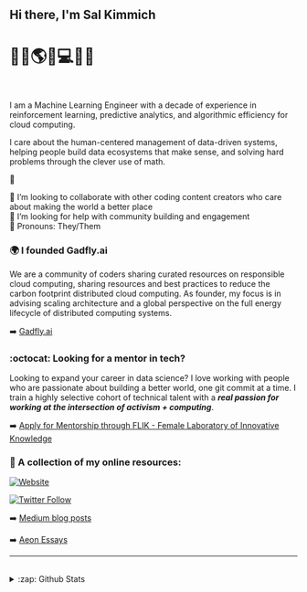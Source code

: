 ## Hi there, I'm Sal Kimmich 
# :signal_strength:✨:earth_americas:✨:computer:✨:globe_with_meridians:

<br />

I am a Machine Learning Engineer with a decade of experience in reinforcement learning, predictive analytics, and algorithmic efficiency for cloud computing. 

I care about the human-centered management of data-driven systems, helping people build data ecosystems that make sense, and solving hard problems through the clever use of math.

👋

:busts_in_silhouette: I’m looking to collaborate with other coding content creators who care about making the world a better place <br />
:thought_balloon: I’m looking for help with community building and engagement <br />
:ferris_wheel: Pronouns: They/Them <br />

### 🌍 I founded Gadfly.ai
We are a community of coders sharing curated resources on responsible cloud computing, sharing resources and best practices to reduce the carbon footprint distributed cloud computing. As founder, my focus is in advising scaling architecture and a global perspective on the full energy lifecycle of distributed computing systems. 

➡️ [Gadfly.ai](https://gadfly.ai/)

### 	:octocat: Looking for a mentor in tech? 

Looking to expand your career in data science? I love working with people who are passionate about building a better world, one git commit at a time. I train a highly selective cohort of technical talent with a ***real passion for working at the intersection of activism + computing***. 

➡️ [Apply for Mentorship through FLIK - Female Laboratory of Innovative Knowledge](https://portal.weareflik.com/)


### 📕 A collection of my online resources:


[![Website](https://img.shields.io/website?label=salkimmich.com&style=for-the-badge&url=https%3A%2F%2Fsalkimmich.com)](https://salkimmich.com)

[![Twitter Follow](https://img.shields.io/twitter/follow/Kimmich_Compute?color=1DA1F2&logo=twitter&style=for-the-badge)](https://twitter.com/intent/follow?original_referer=https%3A%2F%2Fgithub.com%2FcodeSTACKr&screen_name=Kimmich_Compute)

➡️ [Medium blog posts](https://medium.com/@sarakimmich)
<br />

➡️ [Aeon Essays](https://aeon.co/users/sara-kimmich)

---


<br />
<details>
  <summary>:zap: Github Stats</summary>

  <img align="left" alt="My Github Stats" src="https://github-readme-stats.codestackr.vercel.app/api?username=sarakimmich&show_icons=true&hide_border=true" />
<br />

---
[linkedin]: https://linkedin.com/in/sarakimmich
[website]: https://sarakimmich.com
[twitter]: https://twitter.com/Kimmich_Compute
[youtube]: https://youtube.com/sarakimmich
[instagram]: https://instagram.com/kimmichsara
[webdevplaylist]: https://www.linkedin.com/in/sarakimmich/
